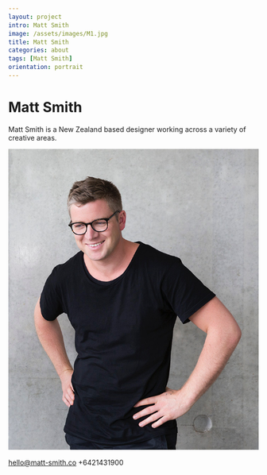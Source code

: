 ```yaml
---
layout: project
intro: Matt Smith 
image: /assets/images/M1.jpg
title: Matt Smith
categories: about
tags: [Matt Smith]
orientation: portrait
---
```


# Matt Smith

Matt Smith is a New Zealand based designer working across a variety of creative areas. 

![](/assets/images/M1.jpg)

hello@matt-smith.co
+6421431900
